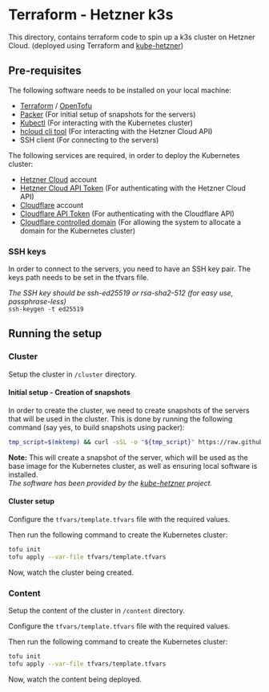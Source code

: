 # Terraform - Hetzner k3s

This directory, contains terraform code to spin up a k3s cluster on Hetzner Cloud. (deployed using Terraform and [kube-hetzner](https://github.com/kube-hetzner/terraform-hcloud-kube-hetzner))

## Pre-requisites

The following software needs to be installed on your local machine:

- [Terraform](https://www.terraform.io/downloads.html) / [OpenTofu](https://opentofu.org)
- [Packer](https://developer.hashicorp.com/packer/tutorials/docker-get-started/get-started-install-cli#installing-packer) (For initial setup of snapshots for the servers)
- [Kubectl](https://kubernetes.io/docs/tasks/tools/install-kubectl/) (For interacting with the Kubernetes cluster)
- [hcloud cli tool](https://github.com/hetznercloud/cli) (For interacting with the Hetzner Cloud API)
- SSH client (For connecting to the servers)

The following services are required, in order to deploy the Kubernetes cluster:

- [Hetzner Cloud](https://www.hetzner.com/cloud) account
- [Hetzner Cloud API Token](https://console.hetzner.cloud/projects) (For authenticating with the Hetzner Cloud API)
- [Cloudflare](https://www.cloudflare.com/) account
- [Cloudflare API Token](https://dash.cloudflare.com/profile/api-tokens) (For authenticating with the Cloudflare API)
- [Cloudflare controlled domain](https://dash.cloudflare.com/) (For allowing the system to allocate a domain for the Kubernetes cluster)

### SSH keys

In order to connect to the servers, you need to have an SSH key pair. The keys path needs to be set in the tfvars file.

*The SSH key should be ssh-ed25519 or rsa-sha2-512 (for easy use, passphrase-less)*  
`ssh-keygen -t ed25519`

## Running the setup

### Cluster 

Setup the cluster in `/cluster` directory.

#### Initial setup - Creation of snapshots

In order to create the cluster, we need to create snapshots of the servers that will be used in the cluster. This is done by running the following command (say yes, to build snapshots using packer):

```bash	
tmp_script=$(mktemp) && curl -sSL -o "${tmp_script}" https://raw.githubusercontent.com/kube-hetzner/terraform-hcloud-kube-hetzner/master/scripts/create.sh && chmod +x "${tmp_script}" && "${tmp_script}" && rm "${tmp_script}"
```
**Note:** This will create a snapshot of the server, which will be used as the base image for the Kubernetes cluster, as well as ensuring local software is installed.  
*The software has been provided by the [kube-hetzner](https://github.com/kube-hetzner/terraform-hcloud-kube-hetzner) project.*

#### Cluster setup

Configure the `tfvars/template.tfvars` file with the required values.

Then run the following command to create the Kubernetes cluster:

```bash
tofu init
tofu apply --var-file tfvars/template.tfvars
```

Now, watch the cluster being created.

### Content

Setup the content of the cluster in `/content` directory.

Configure the `tfvars/template.tfvars` file with the required values.

Then run the following command to create the Kubernetes cluster:

```bash
tofu init
tofu apply --var-file tfvars/template.tfvars
```

Now, watch the content being deployed.
